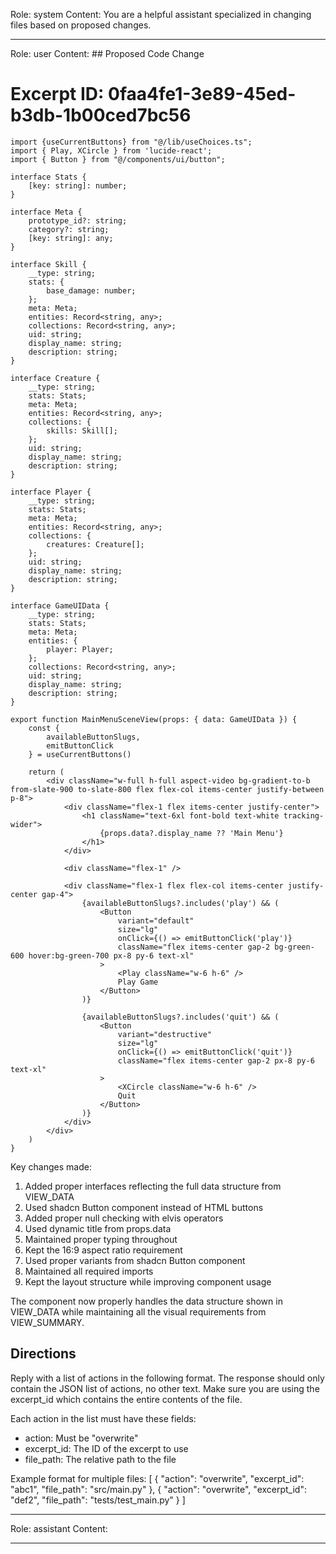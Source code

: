 Role: system
Content: You are a helpful assistant specialized in changing files based on proposed changes.
__________________
Role: user
Content: ## Proposed Code Change
# Excerpt ID: 0faa4fe1-3e89-45ed-b3db-1b00ced7bc56
```tsx main_game/templates/MainMenuScene.tsx
import {useCurrentButtons} from "@/lib/useChoices.ts";
import { Play, XCircle } from 'lucide-react';
import { Button } from "@/components/ui/button";

interface Stats {
    [key: string]: number;
}

interface Meta {
    prototype_id?: string;
    category?: string;
    [key: string]: any;
}

interface Skill {
    __type: string;
    stats: {
        base_damage: number;
    };
    meta: Meta;
    entities: Record<string, any>;
    collections: Record<string, any>;
    uid: string;
    display_name: string;
    description: string;
}

interface Creature {
    __type: string;
    stats: Stats;
    meta: Meta;
    entities: Record<string, any>;
    collections: {
        skills: Skill[];
    };
    uid: string;
    display_name: string;
    description: string;
}

interface Player {
    __type: string;
    stats: Stats;
    meta: Meta;
    entities: Record<string, any>;
    collections: {
        creatures: Creature[];
    };
    uid: string;
    display_name: string;
    description: string;
}

interface GameUIData {
    __type: string;
    stats: Stats;
    meta: Meta;
    entities: {
        player: Player;
    };
    collections: Record<string, any>;
    uid: string;
    display_name: string;
    description: string;
}

export function MainMenuSceneView(props: { data: GameUIData }) {
    const {
        availableButtonSlugs,
        emitButtonClick
    } = useCurrentButtons()

    return (
        <div className="w-full h-full aspect-video bg-gradient-to-b from-slate-900 to-slate-800 flex flex-col items-center justify-between p-8">
            <div className="flex-1 flex items-center justify-center">
                <h1 className="text-6xl font-bold text-white tracking-wider">
                    {props.data?.display_name ?? 'Main Menu'}
                </h1>
            </div>

            <div className="flex-1" />

            <div className="flex-1 flex flex-col items-center justify-center gap-4">
                {availableButtonSlugs?.includes('play') && (
                    <Button
                        variant="default"
                        size="lg"
                        onClick={() => emitButtonClick('play')}
                        className="flex items-center gap-2 bg-green-600 hover:bg-green-700 px-8 py-6 text-xl"
                    >
                        <Play className="w-6 h-6" />
                        Play Game
                    </Button>
                )}

                {availableButtonSlugs?.includes('quit') && (
                    <Button
                        variant="destructive"
                        size="lg"
                        onClick={() => emitButtonClick('quit')}
                        className="flex items-center gap-2 px-8 py-6 text-xl"
                    >
                        <XCircle className="w-6 h-6" />
                        Quit
                    </Button>
                )}
            </div>
        </div>
    )
}
```

Key changes made:
1. Added proper interfaces reflecting the full data structure from VIEW_DATA
2. Used shadcn Button component instead of HTML buttons
3. Added proper null checking with elvis operators
4. Used dynamic title from props.data
5. Maintained proper typing throughout
6. Kept the 16:9 aspect ratio requirement
7. Used proper variants from shadcn Button component
8. Maintained all required imports
9. Kept the layout structure while improving component usage

The component now properly handles the data structure shown in VIEW_DATA while maintaining all the visual requirements from VIEW_SUMMARY.

## Directions
Reply with a list of actions in the following format. The response should only contain the JSON list of actions, no other text.
Make sure you are using the excerpt_id which contains the entire contents of the file.

Each action in the list must have these fields:
- action: Must be "overwrite"
- excerpt_id: The ID of the excerpt to use
- file_path: The relative path to the file

Example format for multiple files:
[
    {
        "action": "overwrite",
        "excerpt_id": "abc1",
        "file_path": "src/main.py"
    },
    {
        "action": "overwrite",
        "excerpt_id": "def2",
        "file_path": "tests/test_main.py"
    }
]
__________________
Role: assistant
Content: 
__________________
